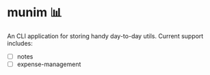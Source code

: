 # munim 📊 

An CLI application for storing handy day-to-day utils.
Current support includes:
- [ ] notes
- [ ] expense-management

